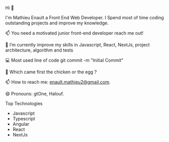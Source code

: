 Hi 👋

I'm Mathieu Enault a Front End Web Developer. I Spend most of time coding outstanding projects and improve my knowledge.

📫 You need a motivated junior front-end developer reach me out!

🔭 I’m currently improve my skills in Javascript, React, NextJs, project architecture, algorithm and tests

💻 Most used line of code git commit -m "Initial Commit"

🤔 Which came first the chicken or the egg ?

📫 How to reach me: enault.mathieu2@gmail.com.

😄 Pronouns: gtOne, Halouf.

Top Technologies
- Javascript
- Typescript 
- Angular
- React 
- NextJs
